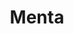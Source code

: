 ---
title: Menta
date: 
draft: false

# descripcion
description : Aros pasantes en plata, marquesita y cristal con cierre sistema clip.

materials: Plata 925

color: 

dimensions: Largo 2,10 x 1,50 cm

code: 01-02-1068

type: "Aros"

categories: []

price: $6.710,00

price_eftvo: $5.705,00

# Images
# first image will be shown in the product page
images:
  # - image: "images/path_to_image"
  # La ubicacion de las imagenes es imagenes/Aros/Aros.Marquesita/01-02-1068-menta
  - image: "./images/aros/marquesita/01-02-1068-menta.jpg"
---